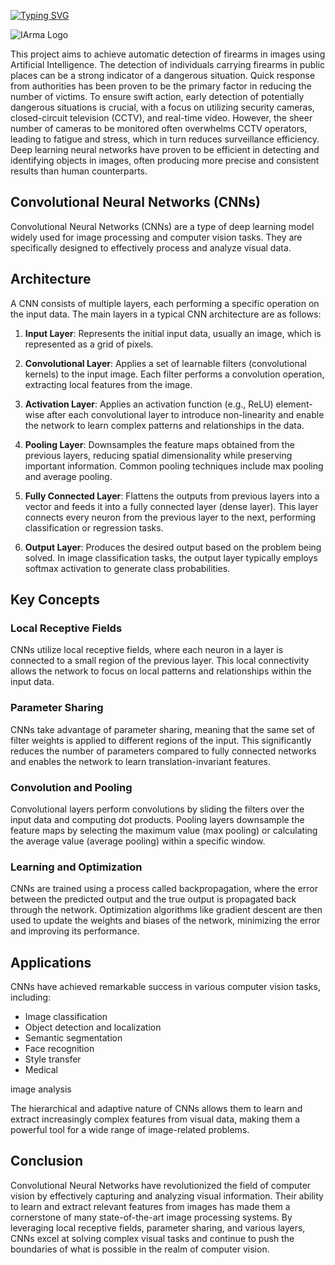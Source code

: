<a href="https://git.io/typing-svg"><img src="https://readme-typing-svg.demolab.com?font=Fira+Code&size=32&pause=1000&color=FF322C&width=435&lines=IArma" alt="Typing SVG" /></a>

![IArma Logo](https://www.scylla.ai/static/f78629c26ee2aaaf681abaa891228f75/e0815/scylla-object-detection.png)

This project aims to achieve automatic detection of firearms in images using Artificial Intelligence. The detection of individuals carrying firearms in public places can be a strong indicator of a dangerous situation. Quick response from authorities has been proven to be the primary factor in reducing the number of victims. To ensure swift action, early detection of potentially dangerous situations is crucial, with a focus on utilizing security cameras, closed-circuit television (CCTV), and real-time video. However, the sheer number of cameras to be monitored often overwhelms CCTV operators, leading to fatigue and stress, which in turn reduces surveillance efficiency. Deep learning neural networks have proven to be efficient in detecting and identifying objects in images, often producing more precise and consistent results than human counterparts.

## Convolutional Neural Networks (CNNs)

Convolutional Neural Networks (CNNs) are a type of deep learning model widely used for image processing and computer vision tasks. They are specifically designed to effectively process and analyze visual data.

## Architecture

A CNN consists of multiple layers, each performing a specific operation on the input data. The main layers in a typical CNN architecture are as follows:

1. **Input Layer**: Represents the initial input data, usually an image, which is represented as a grid of pixels.

2. **Convolutional Layer**: Applies a set of learnable filters (convolutional kernels) to the input image. Each filter performs a convolution operation, extracting local features from the image.

3. **Activation Layer**: Applies an activation function (e.g., ReLU) element-wise after each convolutional layer to introduce non-linearity and enable the network to learn complex patterns and relationships in the data.

4. **Pooling Layer**: Downsamples the feature maps obtained from the previous layers, reducing spatial dimensionality while preserving important information. Common pooling techniques include max pooling and average pooling.

5. **Fully Connected Layer**: Flattens the outputs from previous layers into a vector and feeds it into a fully connected layer (dense layer). This layer connects every neuron from the previous layer to the next, performing classification or regression tasks.

6. **Output Layer**: Produces the desired output based on the problem being solved. In image classification tasks, the output layer typically employs softmax activation to generate class probabilities.

## Key Concepts

### Local Receptive Fields

CNNs utilize local receptive fields, where each neuron in a layer is connected to a small region of the previous layer. This local connectivity allows the network to focus on local patterns and relationships within the input data.

### Parameter Sharing

CNNs take advantage of parameter sharing, meaning that the same set of filter weights is applied to different regions of the input. This significantly reduces the number of parameters compared to fully connected networks and enables the network to learn translation-invariant features.

### Convolution and Pooling

Convolutional layers perform convolutions by sliding the filters over the input data and computing dot products. Pooling layers downsample the feature maps by selecting the maximum value (max pooling) or calculating the average value (average pooling) within a specific window.

### Learning and Optimization

CNNs are trained using a process called backpropagation, where the error between the predicted output and the true output is propagated back through the network. Optimization algorithms like gradient descent are then used to update the weights and biases of the network, minimizing the error and improving its performance.

## Applications

CNNs have achieved remarkable success in various computer vision tasks, including:

- Image classification
- Object detection and localization
- Semantic segmentation
- Face recognition
- Style transfer
- Medical

 image analysis

The hierarchical and adaptive nature of CNNs allows them to learn and extract increasingly complex features from visual data, making them a powerful tool for a wide range of image-related problems.

## Conclusion

Convolutional Neural Networks have revolutionized the field of computer vision by effectively capturing and analyzing visual information. Their ability to learn and extract relevant features from images has made them a cornerstone of many state-of-the-art image processing systems. By leveraging local receptive fields, parameter sharing, and various layers, CNNs excel at solving complex visual tasks and continue to push the boundaries of what is possible in the realm of computer vision.
